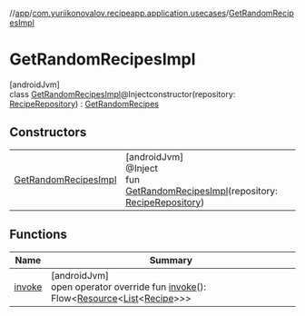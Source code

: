 //[app](../../../index.md)/[com.yuriikonovalov.recipeapp.application.usecases](../index.md)/[GetRandomRecipesImpl](index.md)

# GetRandomRecipesImpl

[androidJvm]\
class [GetRandomRecipesImpl](index.md)@Injectconstructor(repository: [RecipeRepository](../../com.yuriikonovalov.recipeapp.application/-recipe-repository/index.md)) : [GetRandomRecipes](../-get-random-recipes/index.md)

## Constructors

| | |
|---|---|
| [GetRandomRecipesImpl](-get-random-recipes-impl.md) | [androidJvm]<br>@Inject<br>fun [GetRandomRecipesImpl](-get-random-recipes-impl.md)(repository: [RecipeRepository](../../com.yuriikonovalov.recipeapp.application/-recipe-repository/index.md)) |

## Functions

| Name | Summary |
|---|---|
| [invoke](invoke.md) | [androidJvm]<br>open operator override fun [invoke](invoke.md)(): Flow&lt;[Resource](../../com.yuriikonovalov.recipeapp.resource/-resource/index.md)&lt;[List](https://kotlinlang.org/api/latest/jvm/stdlib/kotlin.collections/-list/index.html)&lt;[Recipe](../../com.yuriikonovalov.recipeapp.application.entities/-recipe/index.md)&gt;&gt;&gt; |
